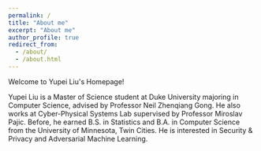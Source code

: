 ```yaml
---
permalink: /
title: "About me"
excerpt: "About me"
author_profile: true
redirect_from: 
  - /about/
  - /about.html
---
```


Welcome to Yupei Liu's Homepage! 

Yupei Liu is a Master of Science student at Duke University majoring in Computer Science, advised by Professor Neil Zhenqiang Gong. He also works at Cyber-Physical Systems Lab supervised by Professor Miroslav Pajic. Before, he earned B.S. in Statistics and B.A. in Computer Science from the University of Minnesota, Twin Cities. He is interested in Security & Privacy and Adversarial Machine Learning. 
